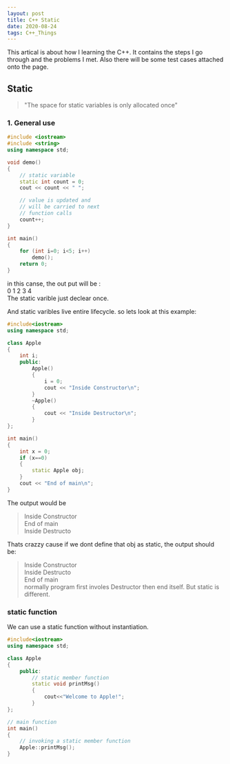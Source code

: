 ```yaml
---
layout: post
title: C++ Static
date: 2020-08-24
tags: C++_Things
---
```


This artical is about how I learning the C++. It contains the steps I go through and the problems I met. Also there will be some test cases attached onto the page.

## Static

> "The space for static variables is only allocated once"


### 1. General use

```C++
#include <iostream> 
#include <string> 
using namespace std; 

void demo() 
{ 
    // static variable 
    static int count = 0; 
    cout << count << " "; 

    // value is updated and 
    // will be carried to next 
    // function calls 
    count++; 
} 

int main() 
{ 
    for (int i=0; i<5; i++)  
        demo(); 
    return 0; 
}

```   
in this canse, the out put will be :  
0 1 2 3 4   
The static varible just declear once.

And static varibles live entire lifecycle. so lets look at this example:
```C++
#include<iostream> 
using namespace std; 

class Apple 
{ 
    int i; 
    public: 
        Apple() 
        { 
            i = 0; 
            cout << "Inside Constructor\n"; 
        } 
        ~Apple() 
        { 
            cout << "Inside Destructor\n"; 
        } 
}; 

int main() 
{ 
    int x = 0; 
    if (x==0) 
    { 
        static Apple obj; 
    } 
    cout << "End of main\n"; 
} 
```
The output would be 
>Inside Constructor  
>End of main  
>Inside Destructo  

Thats crazzy cause if we dont define that obj as static, the output should be:
>Inside Constructor  
>Inside Destructo  
>End of main  
normally program first involes Destructor then end itself. But static is different.  

### static function

We can use a static function without instantiation.  
```C++
#include<iostream> 
using namespace std; 

class Apple 
{ 
    public: 
        // static member function 
        static void printMsg() 
        {
            cout<<"Welcome to Apple!"; 
        }
}; 

// main function 
int main() 
{ 
    // invoking a static member function 
    Apple::printMsg(); 
} 
```